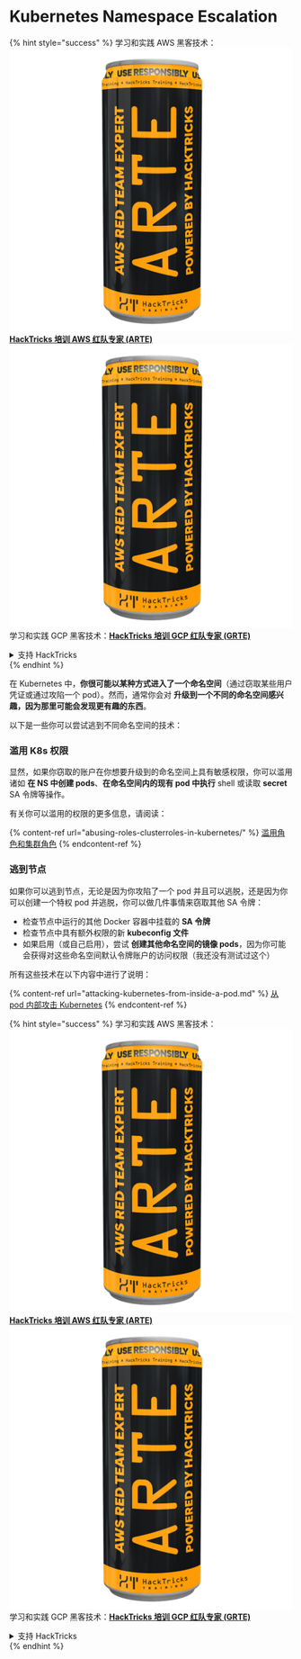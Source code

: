 # Kubernetes Namespace Escalation

{% hint style="success" %}
学习和实践 AWS 黑客技术：<img src="../../.gitbook/assets/image (1) (1) (1).png" alt="" data-size="line">[**HackTricks 培训 AWS 红队专家 (ARTE)**](https://training.hacktricks.xyz/courses/arte)<img src="../../.gitbook/assets/image (1) (1) (1).png" alt="" data-size="line">\
学习和实践 GCP 黑客技术：<img src="../../.gitbook/assets/image (2).png" alt="" data-size="line">[**HackTricks 培训 GCP 红队专家 (GRTE)**<img src="../../.gitbook/assets/image (2).png" alt="" data-size="line">](https://training.hacktricks.xyz/courses/grte)

<details>

<summary>支持 HackTricks</summary>

* 查看 [**订阅计划**](https://github.com/sponsors/carlospolop)!
* **加入** 💬 [**Discord 群组**](https://discord.gg/hRep4RUj7f) 或 [**Telegram 群组**](https://t.me/peass) 或 **关注** 我们的 **Twitter** 🐦 [**@hacktricks\_live**](https://twitter.com/hacktricks_live)**.**
* **通过向** [**HackTricks**](https://github.com/carlospolop/hacktricks) 和 [**HackTricks Cloud**](https://github.com/carlospolop/hacktricks-cloud) GitHub 仓库提交 PR 分享黑客技巧。

</details>
{% endhint %}

在 Kubernetes 中，**你很可能以某种方式进入了一个命名空间**（通过窃取某些用户凭证或通过攻陷一个 pod）。然而，通常你会对 **升级到一个不同的命名空间感兴趣，因为那里可能会发现更有趣的东西**。

以下是一些你可以尝试逃到不同命名空间的技术：

### 滥用 K8s 权限

显然，如果你窃取的账户在你想要升级到的命名空间上具有敏感权限，你可以滥用诸如 **在 NS 中创建 pods**、**在命名空间内的现有 pod 中执行** shell 或读取 **secret** SA 令牌等操作。

有关你可以滥用的权限的更多信息，请阅读：

{% content-ref url="abusing-roles-clusterroles-in-kubernetes/" %}
[滥用角色和集群角色](abusing-roles-clusterroles-in-kubernetes/)
{% endcontent-ref %}

### 逃到节点

如果你可以逃到节点，无论是因为你攻陷了一个 pod 并且可以逃脱，还是因为你可以创建一个特权 pod 并逃脱，你可以做几件事情来窃取其他 SA 令牌：

* 检查节点中运行的其他 Docker 容器中挂载的 **SA 令牌**
* 检查节点中具有额外权限的新 **kubeconfig 文件**
* 如果启用（或自己启用），尝试 **创建其他命名空间的镜像 pods**，因为你可能会获得对这些命名空间默认令牌账户的访问权限（我还没有测试过这个）

所有这些技术在以下内容中进行了说明：

{% content-ref url="attacking-kubernetes-from-inside-a-pod.md" %}
[从 pod 内部攻击 Kubernetes](attacking-kubernetes-from-inside-a-pod.md)
{% endcontent-ref %}

{% hint style="success" %}
学习和实践 AWS 黑客技术：<img src="../../.gitbook/assets/image (1) (1) (1).png" alt="" data-size="line">[**HackTricks 培训 AWS 红队专家 (ARTE)**](https://training.hacktricks.xyz/courses/arte)<img src="../../.gitbook/assets/image (1) (1) (1).png" alt="" data-size="line">\
学习和实践 GCP 黑客技术：<img src="../../.gitbook/assets/image (2).png" alt="" data-size="line">[**HackTricks 培训 GCP 红队专家 (GRTE)**<img src="../../.gitbook/assets/image (2).png" alt="" data-size="line">](https://training.hacktricks.xyz/courses/grte)

<details>

<summary>支持 HackTricks</summary>

* 查看 [**订阅计划**](https://github.com/sponsors/carlospolop)!
* **加入** 💬 [**Discord 群组**](https://discord.gg/hRep4RUj7f) 或 [**Telegram 群组**](https://t.me/peass) 或 **关注** 我们的 **Twitter** 🐦 [**@hacktricks\_live**](https://twitter.com/hacktricks_live)**.**
* **通过向** [**HackTricks**](https://github.com/carlospolop/hacktricks) 和 [**HackTricks Cloud**](https://github.com/carlospolop/hacktricks-cloud) GitHub 仓库提交 PR 分享黑客技巧。

</details>
{% endhint %}
